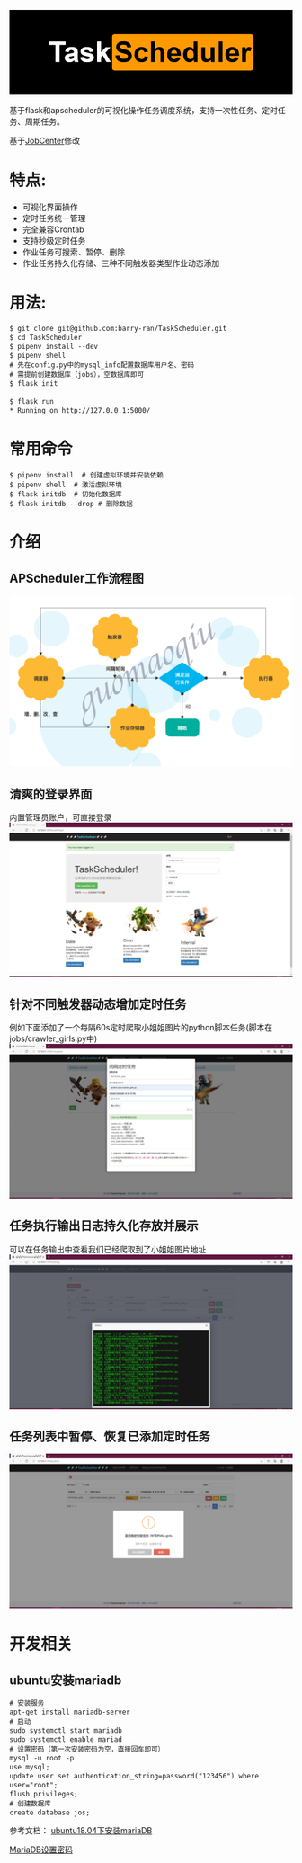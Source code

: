 ![](docs/image/logo.png)

基于flask和apscheduler的可视化操作任务调度系统，支持一次性任务、定时任务、周期任务。

基于[JobCenter](https://github.com/guomaoqiu/JobCenter)修改

# 特点:
* 可视化界面操作
* 定时任务统一管理
* 完全兼容Crontab
* 支持秒级定时任务
* 作业任务可搜索、暂停、删除
* 作业任务持久化存储、三种不同触发器类型作业动态添加

# 用法:
```
$ git clone git@github.com:barry-ran/TaskScheduler.git
$ cd TaskScheduler
$ pipenv install --dev
$ pipenv shell
# 先在config.py中的mysql_info配置数据库用户名、密码
# 需提前创建数据库（jobs），空数据库即可
$ flask init 

$ flask run
* Running on http://127.0.0.1:5000/
```

# 常用命令

```
$ pipenv install  # 创建虚拟环境并安装依赖
$ pipenv shell  # 激活虚拟环境
$ flask initdb  # 初始化数据库
$ flask initdb --drop # 删除数据
```

# 介绍
## APScheduler工作流程图
![](docs/image/liuchengtu.png)

## 清爽的登录界面
内置管理员账户，可直接登录
![](docs/image/login.png)

## 针对不同触发器动态增加定时任务
例如下面添加了一个每隔60s定时爬取小姐姐图片的python脚本任务(脚本在jobs/crawler_girls.py中)
![](docs/image/addjob.png)

## 任务执行输出日志持久化存放并展示
可以在任务输出中查看我们已经爬取到了小姐姐图片地址
![](docs/image/stdout.png)

## 任务列表中暂停、恢复已添加定时任务
![](docs/image/pausejob.png)


# 开发相关
## ubuntu安装mariadb
```
# 安装服务
apt-get install mariadb-server
# 启动
sudo systemctl start mariadb
sudo systemctl enable mariad
# 设置密码（第一次安装密码为空，直接回车即可）
mysql -u root -p
use mysql;
update user set authentication_string=password("123456") where user="root";
flush privileges;
# 创建数据库
create database jos;
```
参考文档：
[ubuntu18.04下安装mariaDB](https://www.cnblogs.com/lzwangshubo/p/9977997.html)

[MariaDB设置密码](https://www.cnblogs.com/cpl9412290130/p/9583868.html)

